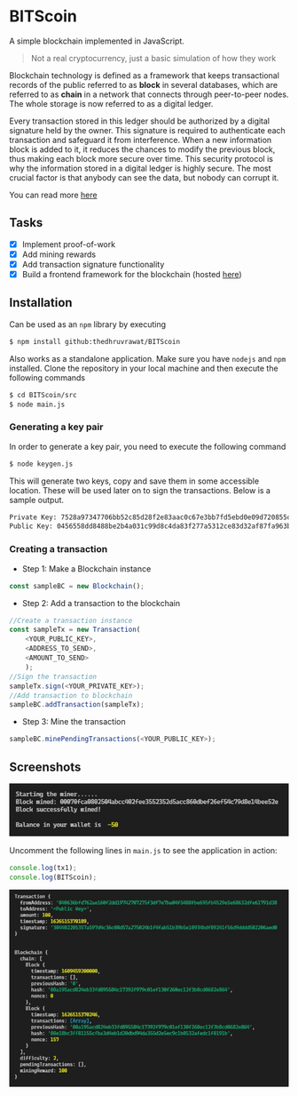 # BITScoin
A simple blockchain implemented in JavaScript.

> Not a real cryptocurrency, just a basic simulation of how they work

Blockchain technology is defined as a framework that keeps transactional records of the public referred to as **block** in several databases, which are referred to as **chain** in a network that connects through peer-to-peer nodes. The whole storage is now referred to as a digital ledger.

Every transaction stored in this ledger should be authorized by a digital signature held by the owner. This signature is required to authenticate each transaction and safeguard it from interference. When a new information block is added to it, it reduces the chances to modify the previous block, thus making each block more secure over time. This security protocol is why the information stored in a digital ledger is highly secure. The most crucial factor is that anybody can see the data, but nobody can corrupt it.

You can read more [here](https://opiria.io/what-is-blockchain-in-simple-terms/)

## Tasks 
- [x] Implement proof-of-work
- [x] Add mining rewards
- [x] Add transaction signature functionality
- [x] Build a frontend framework for the blockchain (hosted [here](thedhruvrawat.github.io/DRcoin))

## Installation

Can be used as an `npm` library by executing
```bash
$ npm install github:thedhruvrawat/BITScoin
```

Also works as a standalone application. Make sure you have `nodejs` and `npm` installed. Clone the repository in your local machine and then execute the following commands

```bash
$ cd BITScoin/src
$ node main.js
```

### Generating a key pair
In order to generate a key pair, you need to execute the following command
```bash
$ node keygen.js
```
This will generate two keys, copy and save them in some accessible location. These will be used later on to sign the transactions. Below is a sample output.
```bash
Private Key: 7528a97347706bb52c85d28f2e83aac0c67e3bb7fd5ebd0e09d720855d9f36bd
Public Key: 0456558dd8488be2b4a031c99d8c4da83f277a5312ce83d32af87fa963b784c5747df9994ceebf03ff9c89c117f1b45192c957df2a82b86adc6c60ad33ac8389c8
```

### Creating a transaction

- Step 1: Make a Blockchain instance 
```javascript
const sampleBC = new Blockchain();
```
- Step 2: Add a transaction to the blockchain 
```javascript
//Create a transaction instance
const sampleTx = new Transaction(
    <YOUR_PUBLIC_KEY>, 
    <ADDRESS_TO_SEND>,
    <AMOUNT_TO_SEND>
    );
//Sign the transaction
sampleTx.sign(<YOUR_PRIVATE_KEY>);
//Add transaction to blockchain
sampleBC.addTransaction(sampleTx);
```

- Step 3: Mine the transaction
```javascript
sampleBC.minePendingTransactions(<YOUR_PUBLIC_KEY>);
```

## Screenshots

![Sample Block](./screenshots/block.jpg)

Uncomment the following lines in `main.js` to see the application in action:

```javascript
console.log(tx1);
console.log(BITScoin);
```

![Blockchain](./screenshots/main.jpg)

